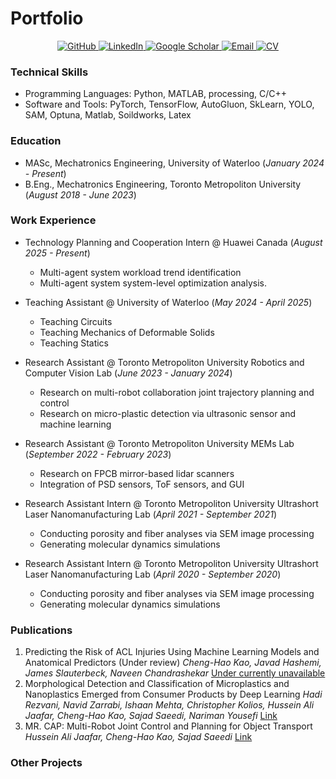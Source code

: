# Portfolio

<p align="center">
  <a href="https://github.com/HowardKao-1130" target="_blank">
    <img src="https://img.shields.io/badge/GitHub-181717?style=for-the-badge&logo=github&logoColor=white" alt="GitHub"/>
  </a>
  <a href="https://www.linkedin.com/in/cheng-hao-kao-64343b252/" target="_blank">
    <img src="https://img.shields.io/badge/LinkedIn-0A66C2?style=for-the-badge&logo=linkedin&logoColor=white" alt="LinkedIn"/>
  </a>
  <a href="https://scholar.google.com/citations?user=svHzmooAAAAJ&hl=zh-TW" target="_blank">
    <img src="https://img.shields.io/badge/Google%20Scholar-4285F4?style=for-the-badge&logo=google-scholar&logoColor=white" alt="Google Scholar"/>
  </a>
  <a href="mailto:blonicle1130@gmail.com" target="_blank">
    <img src="https://img.shields.io/badge/Email-green?style=for-the-badge&logo=gmail&logoColor=white" alt="Email"/>
  </a>
  <a href="assets/pdf/CV.pdf" target="_blank">
    <img src="https://img.shields.io/badge/CV-green?style=for-the-badge&logo=adobe-acrobat-reader&logoColor=white" alt="CV"/>
  </a>
</p>

<!-- <p align="center"
  <a href="assets/images/head_photo.jpg" target="_blank">
    <img src="https://img.shields.io/badge/Image-View-blue?style=for-the-badge&logo=picture&logoColor=white" alt="Sample Image"/>
  </a>
  <a href="assets/videos/demo.mp4" target="_blank">
    <img src="https://img.shields.io/badge/Recording-Listen-orange?style=for-the-badge&logo=music&logoColor=white" alt="Sample Recording"/>
  </a>
</p> -->

### Technical Skills
- Programming Languages: Python, MATLAB, processing, C/C++
- Software and Tools: PyTorch, TensorFlow, AutoGluon, SkLearn, YOLO, SAM, Optuna, Matlab, Soildworks, Latex

### Education
- MASc, Mechatronics Engineering, University of Waterloo (_January 2024 - Present_)	 			        		
- B.Eng., Mechatronics Engineering, Toronto Metropoliton University (_August 2018 - June 2023_)

### Work Experience
- Technology Planning and Cooperation Intern @ Huawei Canada (_August 2025 - Present_)
  - Multi-agent system workload trend identification
  - Multi-agent system system-level optimization analysis.

- Teaching Assistant @ University of Waterloo (_May 2024 - April 2025_)
  - Teaching Circuits
  - Teaching Mechanics of Deformable Solids
  - Teaching Statics

- Research Assistant @ Toronto Metropoliton University Robotics and Computer Vision Lab (_June 2023 - January 2024_)
  - Research on multi-robot collaboration joint trajectory planning and control
  - Research on micro-plastic detection via ultrasonic sensor and machine learning

- Research Assistant @ Toronto Metropoliton University MEMs Lab (_September 2022 - February 2023_)
  - Research on FPCB mirror-based lidar scanners
  - Integration of PSD sensors, ToF sensors, and GUI

- Research Assistant Intern @ Toronto Metropoliton University Ultrashort Laser Nanomanufacturing Lab (_April 2021 - September 2021_)
  - Conducting porosity and fiber analyses via SEM image processing
  - Generating molecular dynamics simulations

- Research Assistant Intern @ Toronto Metropoliton University Ultrashort Laser Nanomanufacturing Lab (_April 2020 - September 2020_)
  - Conducting porosity and fiber analyses via SEM image processing
  - Generating molecular dynamics simulations

### Publications
1. Predicting the Risk of ACL Injuries Using Machine Learning Models and Anatomical Predictors (Under review) *Cheng-Hao Kao, Javad Hashemi, James Slauterbeck, Naveen Chandrashekar* [Under currently unavailable](https://howardkao-1130.github.io/portfolio/)
2. Morphological Detection and Classification of Microplastics and Nanoplastics Emerged from Consumer Products by Deep Learning *Hadi Rezvani, Navid Zarrabi, Ishaan Mehta, Christopher Kolios, Hussein Ali Jaafar, Cheng-Hao Kao, Sajad Saeedi, Nariman Yousefi* [Link](https://arxiv.org/abs/2409.13688)
3. MR. CAP: Multi-Robot Joint Control and Planning for Object Transport *Hussein Ali Jaafar, Cheng-Hao Kao, Sajad Saeedi* [Link](https://ieeexplore.ieee.org/document/10380779)

### Other Projects
